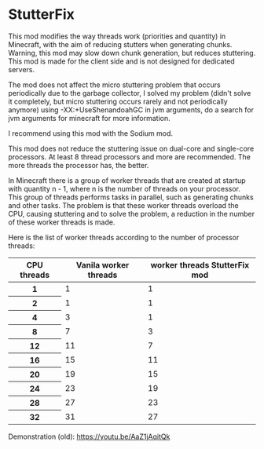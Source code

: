 # StutterFix
This mod modifies the way threads work (priorities and quantity) in Minecraft, with the aim of reducing stutters when generating chunks. Warning, this mod may slow down chunk generation, but reduces stuttering. This mod is made for the client side and is not designed for dedicated servers.

The mod does not affect the micro stuttering problem that occurs periodically due to the garbage collector, I solved my problem (didn't solve it completely, but micro stuttering occurs rarely and not periodically anymore) using -XX:+UseShenandoahGC in jvm arguments, do a search for jvm arguments for minecraft for more information.

I recommend using this mod with the Sodium mod.

This mod does not reduce the stuttering issue on dual-core and single-core processors. At least 8 thread processors and more are recommended. The more threads the processor has, the better.

In Minecraft there is a group of worker threads that are created at startup with quantity n - 1, where n is the number of threads on your processor. This group of threads performs tasks in parallel, such as generating chunks and other tasks.
The problem is that these worker threads overload the CPU, causing stuttering and to solve the problem, a reduction in the number of these worker threads is made.

Here is the list of worker threads according to the number of processor threads:

<table class="table">
  <thead>
    <tr>
      <th scope="col">CPU threads</th>
      <th scope="col">Vanila worker threads</th>
      <th scope="col">worker threads StutterFix mod</th>
    </tr>
  </thead>
  <tbody>
    <tr>
      <th scope="row">1</th>
      <td>1</td>
      <td class="text-danger">1</td>
    </tr>
    <tr>
      <th scope="row">2</th>
      <td>1</td>
      <td class="text-danger">1</td>
    </tr>
    <tr>
      <th scope="row">4</th>
      <td>3</td>
      <td class="text-danger">1</td>
    </tr>
    <tr>
      <th scope="row">8</th>
      <td>7</td>
      <td>3</td>
    </tr>
    <tr>
      <th scope="row">12</th>
      <td>11</td>
      <td>7</td>
    </tr>
    <tr>
      <th scope="row">16</th>
      <td>15</td>
      <td>11</td>
    </tr>
    <tr>
      <th scope="row">20</th>
      <td>19</td>
      <td>15</td>
    </tr>
    <tr>
      <th scope="row">24</th>
      <td>23</td>
      <td>19</td>
    </tr>
    <tr>
      <th scope="row">28</th>
      <td>27</td>
      <td>23</td>
    </tr>
    <tr>
      <th scope="row">32</th>
      <td>31</td>
      <td>27</td>
    </tr>
  </tbody>
</table>

Demonstration (old):
https://youtu.be/AaZ1jAqitQk
